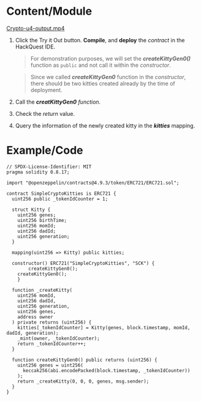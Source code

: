 # Content/Module

[Crypto-u4-output.mp4](./video/Crypto-u4-output.mp4)

1. Click the Try it Out button. **Compile**, and **deploy** the *contract* in the HackQuest IDE.
    
    > For demonstration purposes, we will set the ***createKittyGen0()*** function as `public` and not call it within the *constructor*.
    > 
    
    > Since we called ***createKittyGen0*** function in the *constructor*, there should be two kitties created already by the time of deployment.
    > 
2. Call the ***creatKittyGen0** function*.
3. Check the *return* value.
4. Query the information of the newly created kitty in the ***kitties*** mapping.

# Example/Code

```solidity
// SPDX-License-Identifier: MIT
pragma solidity 0.8.17;

import "@openzeppelin/contracts@4.9.3/token/ERC721/ERC721.sol";

contract SimpleCryptoKitties is ERC721 {
  uint256 public _tokenIdCounter = 1;

  struct Kitty {
    uint256 genes;
    uint256 birthTime;
    uint256 momId;
    uint256 dadId;
    uint256 generation;
  }

  mapping(uint256 => Kitty) public kitties;

  constructor() ERC721("SimpleCryptoKitties", "SCK") {
		createKittyGen0();
    createKittyGen0();
	}

  function _createKitty(
    uint256 momId,
    uint256 dadId,
    uint256 generation,
    uint256 genes,
    address owner
  ) private returns (uint256) {
    kitties[_tokenIdCounter] = Kitty(genes, block.timestamp, momId, dadId, generation);
    _mint(owner, _tokenIdCounter);
    return _tokenIdCounter++;
  }

  function createKittyGen0() public returns (uint256) {
    uint256 genes = uint256(
      keccak256(abi.encodePacked(block.timestamp, _tokenIdCounter))
    );
    return _createKitty(0, 0, 0, genes, msg.sender);
  }
}
```